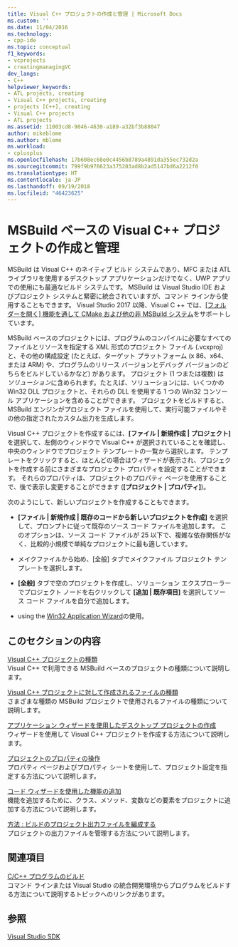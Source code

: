 ```yaml
---
title: Visual C++ プロジェクトの作成と管理 | Microsoft Docs
ms.custom: ''
ms.date: 11/04/2016
ms.technology:
- cpp-ide
ms.topic: conceptual
f1_keywords:
- vcprojects
- creatingmanagingVC
dev_langs:
- C++
helpviewer_keywords:
- ATL projects, creating
- Visual C++ projects, creating
- projects [C++], creating
- Visual C++ projects
- ATL projects
ms.assetid: 11003cd8-9046-4630-a189-a32bf3b88047
author: mikeblome
ms.author: mblome
ms.workload:
- cplusplus
ms.openlocfilehash: 17b608ec68e0c4456b8789a4891da355ec732d2a
ms.sourcegitcommit: 799f9b976623a375203ad8b2ad5147bd6a2212f0
ms.translationtype: HT
ms.contentlocale: ja-JP
ms.lasthandoff: 09/19/2018
ms.locfileid: "46423625"
---
```

# <a name="creating-and-managing-msbuild-based-visual-c-projects"></a>MSBuild ベースの Visual C++ プロジェクトの作成と管理

MSBuild は Visual C++ のネイティブ ビルド システムであり、MFC または ATL ライブラリを使用するデスクトップ アプリケーションだけでなく、UWP アプリでの使用にも最適なビルド システムです。 MSBuild は Visual Studio IDE およびプロジェクト システムと緊密に統合されていますが、コマンド ラインから使用することもできます。 Visual Studio 2017 以降、Visual C ++ では、[[フォルダーを開く] 機能を通して CMake および他の非 MSBuild システム](non-msbuild-projects.md)をサポートしています。

MSBuild ベースのプロジェクトには、プログラムのコンパイルに必要なすべてのファイルとリソースを指定する XML 形式のプロジェクト ファイル (.vcxproj) と、その他の構成設定 (たとえば、ターゲット プラットフォーム (x 86、x64、または ARM) や、プログラムのリリース バージョンとデバッグ バージョンのどちらをビルドしているかなど) があります。 プロジェクト (1 つまたは複数) は *ソリューション*に含められます。たとえば、ソリューションには、いくつかの Win32 DLL プロジェクトと、それらの DLL を使用する 1 つの Win32 コンソール アプリケーションを含めることができます。 プロジェクトをビルドすると、MSBuild エンジンがプロジェクト ファイルを使用して、実行可能ファイルやその他の指定されたカスタム出力を生成します。

Visual C++ プロジェクトを作成するには、**[ファイル &#124; 新規作成 &#124; プロジェクト]** を選択して、左側のウィンドウで Visual C++ が選択されていることを確認し、中央のウィンドウでプロジェクト テンプレートの一覧から選択します。 テンプレートをクリックすると、ほとんどの場合はウィザードが表示され、プロジェクトを作成する前にさまざまなプロジェクト プロパティを設定することができます。 それらのプロパティは、プロジェクトのプロパティ ページを使用することで、後で表示し変更することができます (**[プロジェクト &#124; プロパティ]**)。

次のようにして、新しいプロジェクトを作成することもできます。

- **[ファイル &#124; 新規作成 &#124; 既存のコードから新しいプロジェクトを作成]** を選択して、プロンプトに従って既存のソース コード ファイルを追加します。 このオプションは、ソース コード ファイルが 25 以下で、複雑な依存関係がなく、比較的小規模で単純なプロジェクトに最も適しています。

- メイクファイルから始め、[全般] タブでメイクファイル プロジェクト テンプレートを選択します。

- **[全般]** タブで空のプロジェクトを作成し、ソリューション エクスプローラーでプロジェクト ノードを右クリックして **[追加 &#124; 既存項目]** を選択してソース コード ファイルを自分で追加します。

- using the [Win32 Application Wizard](../windows/win32-application-wizard.md)の使用。

## <a name="in-this-section"></a>このセクションの内容

[Visual C++ プロジェクトの種類](../ide/visual-cpp-project-types.md)<br>
Visual C++ で利用できる MSBuild ベースのプロジェクトの種類について説明します。

[Visual C++ プロジェクトに対して作成されるファイルの種類](../ide/file-types-created-for-visual-cpp-projects.md)<br>
さまざまな種類の MSBuild プロジェクトで使用されるファイルの種類について説明します。

[アプリケーション ウィザードを使用したデスクトップ プロジェクトの作成](../ide/creating-desktop-projects-by-using-application-wizards.md)<br>
ウィザードを使用して Visual C++ プロジェクトを作成する方法について説明します。

[プロジェクトのプロパティの操作](../ide/working-with-project-properties.md)<br>
プロパティ ページおよびプロパティ シートを使用して、プロジェクト設定を指定する方法について説明します。

[コード ウィザードを使用した機能の追加](../ide/adding-functionality-with-code-wizards-cpp.md)<br>
機能を追加するために、クラス、メソッド、変数などの要素をプロジェクトに追加する方法について説明します。

[方法 : ビルドのプロジェクト出力ファイルを編成する](../ide/how-to-organize-project-output-files-for-builds.md)<br>
プロジェクトの出力ファイルを管理する方法について説明します。

## <a name="related-sections"></a>関連項目

[C/C++ プログラムのビルド](../build/building-c-cpp-programs.md)<br>
コマンド ラインまたは Visual Studio の統合開発環境からプログラムをビルドする方法について説明するトピックへのリンクがあります。

## <a name="see-also"></a>参照

[Visual Studio SDK](https://msdn.microsoft.com/vstudio/extend)
